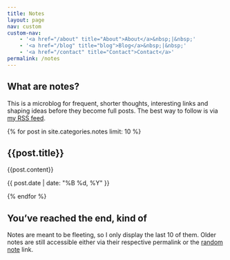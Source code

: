 ```yaml
---
title: Notes
layout: page
nav: custom
custom-nav: 
    - '<a href="/about" title="About">About</a>&nbsp;|&nbsp;'
    - '<a href="/blog" title="blog">Blog</a>&nbsp;|&nbsp;'
    - '<a href="/contact" title="Contact">Contact</a>'
permalink: /notes
---
```


<div class="callout" markdown="1">

## What are notes?

This is a microblog for frequent, shorter thoughts, interesting links and shaping ideas before they become full posts. The best way to follow is via [my RSS feed](https://derekkedziora.com/rss).

</div>


{% for post in site.categories.notes limit: 10 %}
<section class="note-entry" markdown="1">
<h1><a href="{{post.url}}" style="text-decoration: none;">{{post.title}}</a></h1>

{{post.content}}

<p class="note-date-line"><time datetime="{{ post.date | date: '%Y-%m-%d' }}">{{ post.date | date: "%B %d, %Y" }}</time></p>
</section>


{% endfor %}

<div class="callout" markdown="1">

## You’ve reached the end, kind of

Notes are meant to be fleeting, so I only display the last 10 of them. Older notes are still accessible either via their respective permalink or the [random note](/notes/random) link.

</div>


